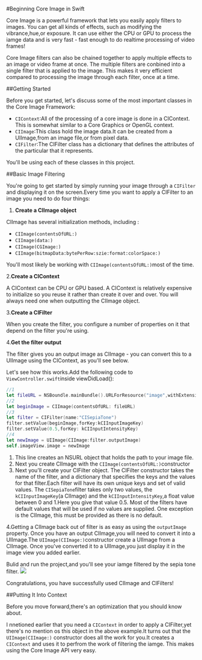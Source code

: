 #Beginning Core Image in Swift

Core Image is a powerful framework that lets you easily apply filters to images. You can get all kinds of effects, such as modifying the vibrance,hue,or exposure. It can use either the CPU or GPU to process the iamge data and is very fast - fast enough to do realtime processing of video frames!

Core Image filters can also be chained together to apply multiple effects to an image or video frame at once. The multiple filters are conbined into a single filter that is applied to the image. This makes it very efficient compared to processing the image through each filter, once at a time.

##Getting Started

Before you get started, let's discuss some of the most important classes in the Core Image Framework:

- `CIContext`:All of the processing of a core image is done in a CIContext. This is somewhat similar to a Core Graphics or OpenGL context.
- `CIImage`:This class hold the image data.It can be created from a UIImage,from an image file,or from pixel data.
- `CIFilter`:The CIFilter class has a dictionary that defines the attributes of the particular that it represents.

You'll be using each of these classes in this project.

##Basic Image Filtering

You're going to get started by simply running your image through a `CIFilter` and displaying it on the screen.Every time you want to apply a CIFilter to an image you need to do four things:

1. **Create a CIImage object**

CIImage has several initialization methods, including :

- `CIImage(contentsOfURL:)`
- `CIImage(data:)`
- `CIImage(CGImage:)`
- `CIImage(bitmapData:bytePerRow:szie:format:colorSpace:)`

You'll most likely be working with `CIImage(contentsOfURL:)`most of the time.

2.**Create a CIContext**

A CIContext can be CPU or GPU based. A CIContext is relatively expensive to initialize so you reuse it rather than create it over and over. You will always need one when outputting the CIImage object.

3.**Create a CIFilter**

When you create the filter, you configure a number of properties on it that depend on the filter you're using.

4.**Get the filter output**

The filter gives you an output image as CIImage - you can convert this to a UIImage using the CIContext, as you'll see below.

Let's see how this works.Add the following code to `ViewController.swift`inside viewDidLoad():

```Swift
//1
let fileURL = NSBoundle.mainBundle().URLForResource("image",withExtension:"png")
//2
let beginImage = CIImage(contentsOfURL: fileURL)
//3
let filter = CIFilter(name:"CISepiaTone")
filter.setValue(beginImage,forKey:kCIInputImageKey)
filter.setValue(0.5,forKey: kCIInputIntensityKey)
//4
let newImage = UIImage(CIImage:filter.outputImage)
self.imageView.image = newImage
```
1. This line creates an NSURL object that holds the path to your image file.
2. Next you create CIImage with the `CIImage(contentsOfURL:)`constructor
3. Next you'll create your CIFilter object. The CIFilter constructor takes the name of the filter, and a dictionary that specifies the keys and the values for that filter.Each filter will have its own unique keys and set of valid values. The `CISepiaTone`filter takes only two values, the `kCIInputImageKey`(a CIImage) and the `kCIInputIntensityKey`,a float value between 0 and 1.Here you give that value 0.5. Most of the filters have default values that will be used if no values are supplied. One exception is the CIImage, this must be provided as there is no default.

4.Getting a CIImage back out of filter is as easy as using the `outputImage` property. Once you have an output CIImage,you will need to convert it into a UIImage.The `UIImage(CIImage:)`constructor create a UIImage from a CIImage. Once you've converted it to a UIImage,you just display it in the image view you added earlier.

Bulid and run the project,and you'll see your iamge filtered by the sepia tone filter.
![](http://cdn5.raywenderlich.com/wp-content/uploads/2014/07/CI-Sepia-Crop.jpg)

Congratulations, you have successfully used CIImage and CIFilters!

##Putting It Into Context

Before you move forward,there's an optimization that you should know about.

I nnetioned earlier that you need a `CIContext` in order to apply a CIFilter,yet there's no mention os this object in the above example.It turns out that the `UIImage(CIImage:)` constructor does all the work for you.It creates a `CIContext` and uses it to perfrom the work of filtering the iamge. This makes using the Core Image API very easy. 

